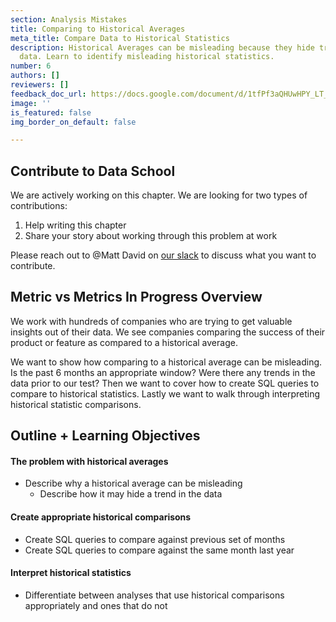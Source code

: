 ```yaml
---
section: Analysis Mistakes
title: Comparing to Historical Averages
meta_title: Compare Data to Historical Statistics
description: Historical Averages can be misleading because they hide trends in the
  data. Learn to identify misleading historical statistics.
number: 6
authors: []
reviewers: []
feedback_doc_url: https://docs.google.com/document/d/1tfPf3aQHUwHPY_LT_leT6OE3IYczwfXVCt8u9AtPdJo/edit?usp=sharing
image: ''
is_featured: false
img_border_on_default: false

---
```

## Contribute to Data School

We are actively working on this chapter. We are looking for two types of contributions:

1. Help writing this chapter
2. Share your story about working through this problem at work

Please reach out to @Matt David on [our slack](https://join.slack.com/t/thedataschool/shared_invite/enQtNjAyMTM1MTk1MzQ4LWVhNGQ5NWE1NzBiMTYyZDAxMTA0OWEwZTg5NDQ4MTA2YTIwZWEzMTBiNGNkZmFhODEzNGZmYTBjYzk1NjMyZTY) to discuss what you want to contribute.

## Metric vs Metrics In Progress Overview

We work with hundreds of companies who are trying to get valuable insights out of their data. We see companies comparing the success of their product or feature as compared to a historical average.

We want to show how comparing to a historical average can be misleading. Is the past 6 months an appropriate window? Were there any trends in the data prior to our test? Then we want to cover how to create SQL queries to compare to historical statistics. Lastly we want to walk through interpreting historical statistic comparisons.

## Outline + Learning Objectives

#### The problem with historical averages

* Describe why a historical average can be misleading
  * Describe how it may hide a trend in the data

#### Create appropriate historical comparisons

* Create SQL queries to compare against previous set of months
* Create SQL queries to compare against the same month last year

#### Interpret historical statistics

* Differentiate between analyses that use historical comparisons appropriately and ones that do not